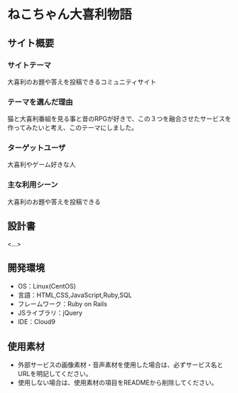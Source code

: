 # ねこちゃん大喜利物語

## サイト概要
### サイトテーマ
大喜利のお題や答えを投稿できるコミュニティサイト

### テーマを選んだ理由
猫と大喜利番組を見る事と昔のRPGが好きで、この３つを融合させたサービスを作ってみたいと考え、このテーマにしました。

### ターゲットユーザ
大喜利やゲーム好きな人

### 主な利用シーン
大喜利のお題や答えを投稿できる

## 設計書
<...>

## 開発環境
- OS：Linux(CentOS)
- 言語：HTML,CSS,JavaScript,Ruby,SQL
- フレームワーク：Ruby on Rails
- JSライブラリ：jQuery
- IDE：Cloud9

## 使用素材
- 外部サービスの画像素材・音声素材を使用した場合は、必ずサービス名とURLを明記してください。
- 使用しない場合は、使用素材の項目をREADMEから削除してください。